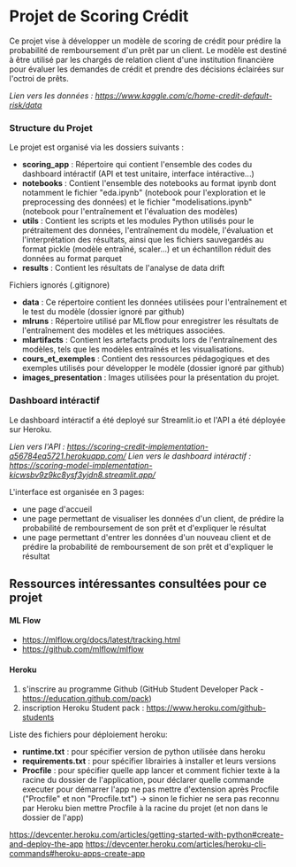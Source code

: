 # Projet de Scoring Crédit
Ce projet vise à développer un modèle de scoring de crédit pour prédire la probabilité de remboursement d'un prêt par un client. Le modèle est destiné à être utilisé par les chargés de relation client d'une institution financière pour évaluer les demandes de crédit et prendre des décisions éclairées sur l'octroi de prêts.

*Lien vers les données : https://www.kaggle.com/c/home-credit-default-risk/data*

### Structure du Projet
Le projet est organisé via les dossiers suivants :
- **scoring_app** : Répertoire qui contient l'ensemble des codes du dashboard intéractif (API et test unitaire, interface intéractive...)
- **notebooks** : Contient l'ensemble des notebooks au format ipynb dont notamment le fichier "eda.ipynb" (notebook pour l'exploration et le preprocessing des données) et le fichier "modelisations.ipynb" (notebook pour l'entraînement et l'évaluation des modèles)
- **utils** : Contient les scripts et les modules Python utilisés pour le prétraitement des données, l'entraînement du modèle, l'évaluation et l'interprétation des résultats, ainsi que les fichiers sauvegardés au format pickle (modèle entraîné, scaler...) et un échantillon réduit des données au format parquet
- **results** : Contient les résultats de l'analyse de data drift

Fichiers ignorés (.gitignore)
- **data** : Ce répertoire contient les données utilisées pour l'entraînement et le test du modèle (dossier ignoré par github)
- **mlruns** : Répertoire utilisé par MLflow pour enregistrer les résultats de l'entraînement des modèles et les métriques associées.
- **mlartifacts** : Contient les artefacts produits lors de l'entraînement des modèles, tels que les modèles entraînés et les visualisations.
- **cours_et_exemples** : Contient des ressources pédagogiques et des exemples utilisés pour développer le modèle (dossier ignoré par github)
- **images_presentation** : Images utilisées pour la présentation du projet.


### Dashboard intéractif

Le dashboard intéractif a été deployé sur Streamlit.io et l'API a été déployée sur Heroku.

*Lien vers l'API : https://scoring-credit-implementation-a56784ea5721.herokuapp.com/*
*Lien vers le dashboard intéractif : https://scoring-model-implementation-kicwsbv9z9kc8ysf3yjdn8.streamlit.app/*

L'interface est organisée en 3 pages:
- une page d'accueil
- une page permettant de visualiser les données d'un client, de prédire la probabilité de remboursement de son prêt et d'expliquer le résultat
- une page permettant d'entrer les données d'un nouveau client et de prédire la probabilité de remboursement de son prêt et d'expliquer le résultat

## Ressources intéressantes consultées pour ce projet
#### ML Flow
- https://mlflow.org/docs/latest/tracking.html
- https://github.com/mlflow/mlflow

#### Heroku
1) s'inscrire au programme Github (GitHub Student Developer Pack - https://education.github.com/pack)
2) inscription Heroku Student pack : https://www.heroku.com/github-students

Liste des fichiers pour déploiement heroku:
- **runtime.txt** : pour spécifier version de python utilisée dans heroku
- **requirements.txt** : pour spécifier librairies à installer et leurs versions
- **Procfile** : pour spécifier quelle app lancer et comment
fichier texte à la racine du dossier de l'application, pour déclarer quelle commande executer pour démarrer l'app
ne pas mettre d'extension après Procfile ("Procfile" et non "Procfile.txt") -> sinon le fichier ne sera pas reconnu par Heroku
 bien mettre Procfile à la racine du projet (et non dans le dossier de l'app)

https://devcenter.heroku.com/articles/getting-started-with-python#create-and-deploy-the-app
https://devcenter.heroku.com/articles/heroku-cli-commands#heroku-apps-create-app